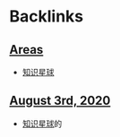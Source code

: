 
# Backlinks
## [Areas](<Areas.md>)
- [知识星球](<知识星球.md>)

## [August 3rd, 2020](<August 3rd, 2020.md>)
- [知识星球](<知识星球.md>)的

